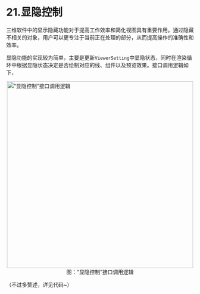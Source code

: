 # 21.显隐控制
‌三维软件中的显示隐藏功能对于提高工作效率和简化视图具有重要作用‌。通过隐藏不相关的对象，用户可以更专注于当前正在处理的部分，从而提高操作的准确性和效率。

显隐功能的实现较为简单，主要是更新`ViewerSetting`中显隐状态，同时在渲染循环中根据显隐状态决定是否绘制对应的线、组件以及预览效果。接口调用逻辑如下，

<img src="../img/cad/image-85.png" alt="“显隐控制”接口调用逻辑" width="500" align="middle" style="display: block; margin-left: auto; margin-right: auto;"/>
<figcaption style="text-align: center;">图：“显隐控制”接口调用逻辑</figcaption>

（不过多赘述，详见代码~）